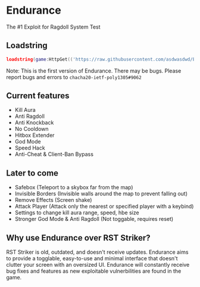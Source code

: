 # Endurance
The #1 Exploit for Ragdoll System Test

## Loadstring
```lua
loadstring(game:HttpGet(('https://raw.githubusercontent.com/asdwasdwd/Endurance/main/Endurance.lua')))()
```

Note: This is the first version of Endurance. There may be bugs. Please report bugs and errors to `chacha20-ietf-poly1305#9062`

## Current features
- Kill Aura
- Anti Ragdoll
- Anti Knockback
- No Cooldown
- Hitbox Extender
- God Mode
- Speed Hack
- Anti-Cheat & Client-Ban Bypass

## Later to come
- Safebox (Teleport to a skybox far from the map)
- Invisible Borders (Invisible walls around the map to prevent falling out)
- Remove Effects (Screen shake)
- Attack Player (Attack only the nearest or specified player with a keybind)
- Settings to change kill aura range, speed, hbe size
- Stronger God Mode & Anti Ragdoll (Not toggable, requires reset)

## Why use Endurance over RST Striker?
RST Striker is old, outdated, and doesn't receive updates. Endurance aims to provide a togglable, easy-to-use and minimal interface that doesn't clutter your screen with an oversized UI. Endurance will constantly receive bug fixes and features as new exploitable vulnerbilities are found in the game.
